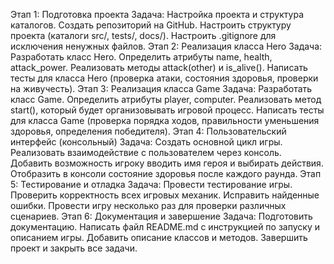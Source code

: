 Этап 1: Подготовка проекта
Задача: Настройка проекта и структура каталогов.
Создать репозиторий на GitHub.
Настроить структуру проекта (каталоги src/, tests/, docs/).
Настроить .gitignore для исключения ненужных файлов.
Этап 2: Реализация класса Hero
Задача: Разработать класс Hero.
Определить атрибуты name, health, attack_power.
Реализовать методы attack(other) и is_alive().
Написать тесты для класса Hero (проверка атаки, состояния здоровья, проверки на живучесть).
Этап 3: Реализация класса Game
Задача: Разработать класс Game.
Определить атрибуты player, computer.
Реализовать метод start(), который будет организовывать игровой процесс.
Написать тесты для класса Game (проверка порядка ходов, правильности уменьшения здоровья, определения победителя).
Этап 4: Пользовательский интерфейс (консольный)
Задача: Создать основной цикл игры.
Реализовать взаимодействие с пользователем через консоль.
Добавить возможность игроку вводить имя героя и выбирать действия.
Отобразить в консоли состояние здоровья после каждого раунда.
Этап 5: Тестирование и отладка
Задача: Провести тестирование игры.
Проверить корректность всех игровых механик.
Исправить найденные ошибки.
Провести игру несколько раз для проверки различных сценариев.
Этап 6: Документация и завершение
Задача: Подготовить документацию.
Написать файл README.md с инструкцией по запуску и описанием игры.
Добавить описание классов и методов.
Завершить проект и закрыть все задачи.
